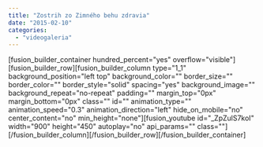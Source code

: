 ```yaml
---
title: "Zostrih zo Zimného behu zdravia"
date: "2015-02-10"
categories: 
  - "videogaleria"
---
```


\[fusion\_builder\_container hundred\_percent="yes" overflow="visible"\]\[fusion\_builder\_row\]\[fusion\_builder\_column type="1\_1" background\_position="left top" background\_color="" border\_size="" border\_color="" border\_style="solid" spacing="yes" background\_image="" background\_repeat="no-repeat" padding="" margin\_top="0px" margin\_bottom="0px" class="" id="" animation\_type="" animation\_speed="0.3" animation\_direction="left" hide\_on\_mobile="no" center\_content="no" min\_height="none"\]\[fusion\_youtube id="\_ZpZulS7koI" width="900" height="450" autoplay="no" api\_params="" class=""\]\[/fusion\_builder\_column\]\[/fusion\_builder\_row\]\[/fusion\_builder\_container\]
